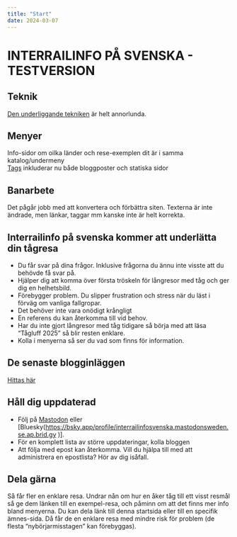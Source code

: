 ```yaml
---
title: "Start"
date: 2024-03-07
---
```


# INTERRAILINFO PÅ SVENSKA - TESTVERSION

## Teknik
[Den underliggande tekniken](om-sajten/teknik/) är helt annorlunda.

## Menyer
Info-sidor om oilka länder och rese-exemplen dit är i samma katalog/undermeny  
[Tags](tags/) inkluderar nu både bloggposter och statiska sidor


## Banarbete
Det pågår jobb med att konvertera och förbättra siten. Texterna är inte ändrade, men länkar, taggar mm kanske inte är helt korrekta.



## Interrailinfo på svenska kommer att underlätta din tågresa

- Du får svar på dina frågor. Inklusive frågorna du ännu inte visste att du behövde få svar på.  
- Hjälper dig att komma över första tröskeln för långresor med tåg och ger dig en helhetsbild.  
- Förebygger problem. Du slipper frustration och stress när du läst i förväg om vanliga fallgropar.  
- Det behöver inte vara onödigt krångligt
- En referens du kan återkomma till vid behov.
- Har du inte gjort långresor med tåg tidigare så börja med att läsa “Tågluff 2025” så blir resten enklare.
- Kolla i menyerna så ser du vad som finns för information.

## De senaste blogginläggen

[Hittas här](blog/)



## Håll dig uppdaterad

- Följ på [Mastodon](https://mastodonsweden.se/@interrailinfosvenska) eller [Bluesky(https://bsky.app/profile/interrailinfosvenska.mastodonsweden.se.ap.brid.gy )].
- För en komplett lista av större uppdateringar, kolla bloggen  
- Att följa med epost kan återkomma. Vill du hjälpa till med att administrera en epostlista? Hör av dig isåfall.

## Dela gärna

Så får fler en enklare resa. Undrar nån om hur en åker tåg till ett visst resmål så ge dem länken till en exempel-resa, och påminn om att det finns mer info bland menyerna. Du kan dela länk till denna startsida eller till en specifik ämnes-sida. Då får de en enklare resa med mindre risk för problem (de flesta “nybörjarmisstagen” kan förebyggas).
